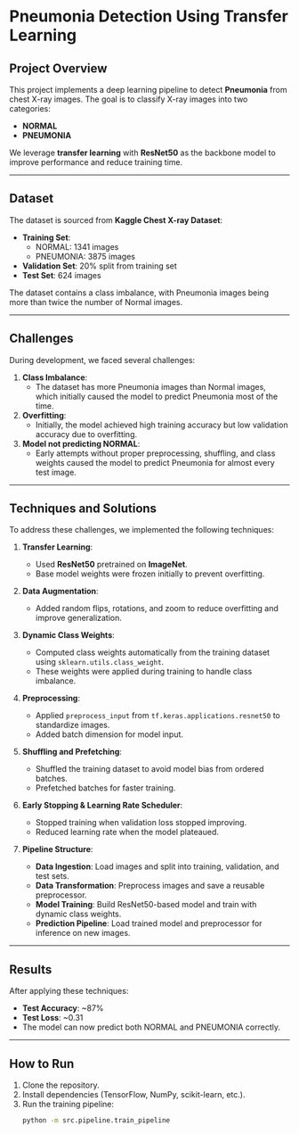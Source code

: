 # Pneumonia Detection Using Transfer Learning

## Project Overview
This project implements a deep learning pipeline to detect **Pneumonia** from chest X-ray images. The goal is to classify X-ray images into two categories:

- **NORMAL**
- **PNEUMONIA**

We leverage **transfer learning** with **ResNet50** as the backbone model to improve performance and reduce training time.

---

## Dataset
The dataset is sourced from **Kaggle Chest X-ray Dataset**:

- **Training Set**:
  - NORMAL: 1341 images
  - PNEUMONIA: 3875 images
- **Validation Set**: 20% split from training set
- **Test Set**: 624 images  

The dataset contains a class imbalance, with Pneumonia images being more than twice the number of Normal images.

---

## Challenges
During development, we faced several challenges:

1. **Class Imbalance**:
   - The dataset has more Pneumonia images than Normal images, which initially caused the model to predict Pneumonia most of the time.
2. **Overfitting**:
   - Initially, the model achieved high training accuracy but low validation accuracy due to overfitting.
3. **Model not predicting NORMAL**:
   - Early attempts without proper preprocessing, shuffling, and class weights caused the model to predict Pneumonia for almost every test image.

---

## Techniques and Solutions
To address these challenges, we implemented the following techniques:

1. **Transfer Learning**:
   - Used **ResNet50** pretrained on **ImageNet**.
   - Base model weights were frozen initially to prevent overfitting.
   
2. **Data Augmentation**:
   - Added random flips, rotations, and zoom to reduce overfitting and improve generalization.
   
3. **Dynamic Class Weights**:
   - Computed class weights automatically from the training dataset using `sklearn.utils.class_weight`.
   - These weights were applied during training to handle class imbalance.

4. **Preprocessing**:
   - Applied `preprocess_input` from `tf.keras.applications.resnet50` to standardize images.
   - Added batch dimension for model input.

5. **Shuffling and Prefetching**:
   - Shuffled the training dataset to avoid model bias from ordered batches.
   - Prefetched batches for faster training.

6. **Early Stopping & Learning Rate Scheduler**:
   - Stopped training when validation loss stopped improving.
   - Reduced learning rate when the model plateaued.

7. **Pipeline Structure**:
   - **Data Ingestion**: Load images and split into training, validation, and test sets.
   - **Data Transformation**: Preprocess images and save a reusable preprocessor.
   - **Model Training**: Build ResNet50-based model and train with dynamic class weights.
   - **Prediction Pipeline**: Load trained model and preprocessor for inference on new images.

---

## Results
After applying these techniques:

- **Test Accuracy**: ~87%
- **Test Loss**: ~0.31
- The model can now predict both NORMAL and PNEUMONIA correctly.

---

## How to Run
1. Clone the repository.
2. Install dependencies (TensorFlow, NumPy, scikit-learn, etc.).
3. Run the training pipeline:
   ```bash
   python -m src.pipeline.train_pipeline
